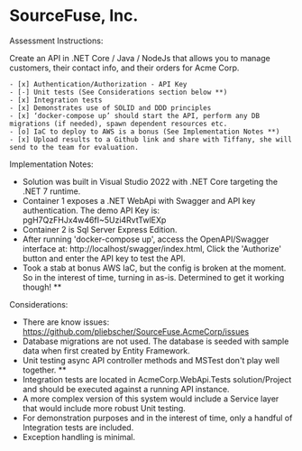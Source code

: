 # SourceFuse, Inc. 

Assessment Instructions: 

Create an API in .NET Core / Java / NodeJs that allows you to manage customers, their contact info, and their orders for Acme Corp.

    - [x] Authentication/Authorization - API Key
    - [-] Unit tests (See Considerations section below **)
    - [x] Integration tests
    - [x] Demonstrates use of SOLID and DDD principles
    - [x] ‘docker-compose up’ should start the API, perform any DB migrations (if needed), spawn dependent resources etc.
    - [o] IaC to deploy to AWS is a bonus (See Implementation Notes **)
    - [x] Upload results to a Github link and share with Tiffany, she will send to the team for evaluation.

Implementation Notes:

- Solution was built in Visual Studio 2022 with .NET Core targeting the .NET 7 runtime.
- Container 1 exposes a .NET WebApi with Swagger and API key authentication. The demo API Key is: pgH7QzFHJx4w46fI~5Uzi4RvtTwlEXp
- Container 2 is Sql Server Express Edition.
- After running 'docker-compose up', access the OpenAPI/Swagger interface at: http://localhost/swagger/index.html, Click the 'Authorize' button and enter the API key to test the API.
- Took a stab at bonus AWS IaC, but the config is broken at the moment. So in the interest of time, turning in as-is. Determined to get it working though! **

Considerations:

- There are know issues: https://github.com/pliebscher/SourceFuse.AcmeCorp/issues
- Database migrations are not used. The database is seeded with sample data when first created by Entity Framework.
- Unit testing async API controller methods and MSTest don't play well together. **
- Integration tests are located in AcmeCorp.WebApi.Tests solution/Project and should be executed against a running API instance.
- A more complex version of this system would include a Service layer that would include more robust Unit testing.
- For demonstration purposes and in the interest of time, only a handful of Integration tests are included.
- Exception handling is minimal.


